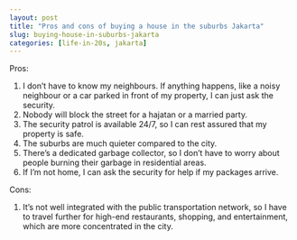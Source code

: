 ```yaml
---
layout: post
title: "Pros and cons of buying a house in the suburbs Jakarta"
slug: buying-house-in-suburbs-jakarta
categories: [life-in-20s, jakarta]
---
```


Pros:

1. I don’t have to know my neighbours. If anything happens, like a noisy neighbour or a car parked in front of my property, I can just ask the security.
2. Nobody will block the street for a hajatan or a married party.
3. The security patrol is available 24/7, so I can rest assured that my property is safe.
4. The suburbs are much quieter compared to the city.
5. There’s a dedicated garbage collector, so I don’t have to worry about people burning their garbage in residential areas.
6. If I’m not home, I can ask the security for help if my packages arrive.

Cons:

1. It’s not well integrated with the public transportation network, so I have to travel further for high-end restaurants, shopping, and entertainment, which are more concentrated in the city.
